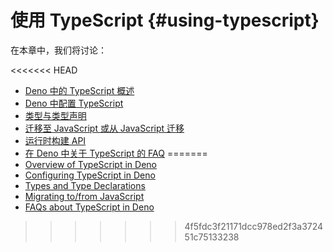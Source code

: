 # 使用 TypeScript {#using-typescript}

在本章中，我们将讨论：

<<<<<<< HEAD
- [Deno 中的 TypeScript 概述](./typescript/overview.md)
- [Deno 中配置 TypeScript](./typescript/configuration.md)
- [类型与类型声明](./typescript/types.md)
- [迁移至 JavaScript 或从 JavaScript 迁移](./typescript/migration.md)
- [运行时构建 API](./typescript/runtime.md)
- [在 Deno 中关于 TypeScript 的 FAQ](./typescript/faqs.md)
=======
- [Overview of TypeScript in Deno](./typescript/overview.md)
- [Configuring TypeScript in Deno](./typescript/configuration.md)
- [Types and Type Declarations](./typescript/types.md)
- [Migrating to/from JavaScript](./typescript/migration.md)
- [FAQs about TypeScript in Deno](./typescript/faqs.md)
>>>>>>> 4f5fdc3f21171dcc978ed2f3a372451c75133238
